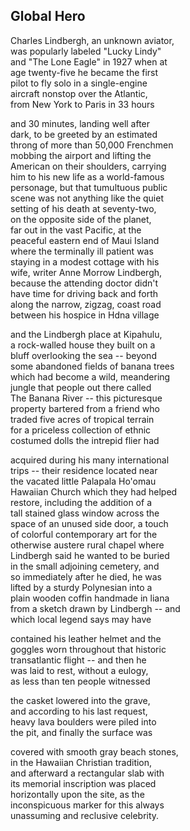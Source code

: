 <script>
  import PoemWrapper from '../../../../../components/PoemWrapper.svelte';
</script>

<PoemWrapper>

## Global Hero 

Charles Lindbergh, an unknown aviator, <br />
was popularly labeled "Lucky Lindy" <br />
and "The Lone Eagle" in 1927 when at <br />
age twenty-five he became the first <br />
pilot to fly solo in a single-engine <br />
aircraft nonstop over the Atlantic, <br />
from New York to Paris in 33 hours

and 30 minutes, landing well after <br />
dark, to be greeted by an estimated <br />
throng of more than 50,000 Frenchmen <br />
mobbing the airport and lifting the <br />
American on their shoulders, carrying <br />
him to his new life as a world-famous <br />
personage, but that tumultuous public <br />
scene was not anything like the quiet <br />
setting of his death at seventy-two, <br />
on the opposite side of the planet, <br />
far out in the vast Pacific, at the <br />
peaceful eastern end of Maui Island <br />
where the terminally ill patient was <br />
staying in a modest cottage with his <br />
wife, writer Anne Morrow Lindbergh, <br />
because the attending doctor didn't <br />
have time for driving back and forth <br />
along the narrow, zigzag, coast road <br />
between his hospice in Hdna village

and the Lindbergh place at Kipahulu, <br />
a rock-walled house they built on a <br />
bluff overlooking the sea -- beyond <br />
some abandoned fields of banana trees <br />
which had become a wild, meandering <br />
jungle that people out there called <br />
The Banana River -- this picturesque <br />
property bartered from a friend who <br />
traded five acres of tropical terrain <br />
for a priceless collection of ethnic <br />
costumed dolls the intrepid flier had

acquired during his many international <br />
trips -- their residence located near <br />
the vacated little Palapala Ho'omau <br />
Hawaiian Church which they had helped <br />
restore, including the addition of a <br />
tall stained glass window across the <br />
space of an unused side door, a touch <br />
of colorful contemporary art for the <br />
otherwise austere rural chapel where <br />
Lindbergh said he wanted to be buried <br />
in the small adjoining cemetery, and <br />
so immediately after he died, he was <br />
lifted by a sturdy Polynesian into a <br />
plain wooden coffin handmade in liana <br />
from a sketch drawn by Lindbergh -­- and <br />
which local legend says may have

contained his leather helmet and the <br />
goggles worn throughout that historic <br />
transatlantic flight -- and then he <br />
was laid to rest, without a eulogy, <br />
as less than ten people witnessed

the casket lowered into the grave, <br />
and according to his last request, <br />
heavy lava boulders were piled into <br />
the pit, and finally the surface was

covered with smooth gray beach stones, <br />
in the Hawaiian Christian tradition, <br />
and afterward a rectangular slab with <br />
its memorial inscription was placed <br />
horizontally upon the site, as the <br />
inconspicuous marker for this always <br />
unassuming and reclusive celebrity.

</PoemWrapper>